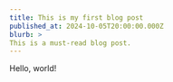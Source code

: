 ```yaml
---  
title: This is my first blog post  
published_at: 2024-10-05T20:00:00.000Z  
blurb: >  
This is a must-read blog post.
---  
```


Hello, world!
